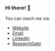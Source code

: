 ### Hi there! 👋

You can reach me via:

- [Website](https://saeedshakuri.github.io/SaeedShakuri.gitup.io/)
- [Email](mailto:Saeed.Shakuri.m@example.com)
- [LinkedIn](https://www.linkedin.com/in/saeed-shakuri/)
- [ResearchGate](https://www.researchgate.net/profile/Saeed-Shakuri-2)
